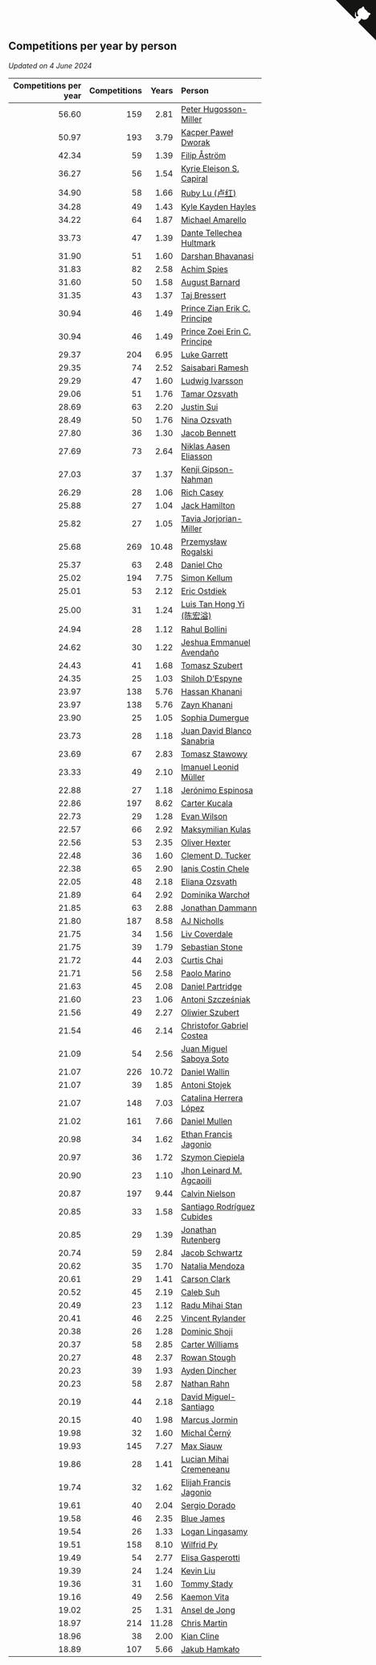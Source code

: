 ## Competitions per year by person

*Updated on  4 June 2024*

| Competitions per year | Competitions | Years | Person |
| ---: | ---: | ---: | :--- |
| 56.60 | 159 | 2.81 | [Peter Hugosson-Miller](https://www.worldcubeassociation.org/persons/2021HUGO01) |
| 50.97 | 193 | 3.79 | [Kacper Paweł Dworak](https://www.worldcubeassociation.org/persons/2020DWOR01) |
| 42.34 | 59 | 1.39 | [Filip Åström](https://www.worldcubeassociation.org/persons/2023ASTR01) |
| 36.27 | 56 | 1.54 | [Kyrie Eleison S. Capiral](https://www.worldcubeassociation.org/persons/2022CAPI02) |
| 34.90 | 58 | 1.66 | [Ruby Lu (卢红)](https://www.worldcubeassociation.org/persons/2022LURU01) |
| 34.28 | 49 | 1.43 | [Kyle Kayden Hayles](https://www.worldcubeassociation.org/persons/2022HAYL02) |
| 34.22 | 64 | 1.87 | [Michael Amarello](https://www.worldcubeassociation.org/persons/2022AMAR09) |
| 33.73 | 47 | 1.39 | [Dante Tellechea Hultmark](https://www.worldcubeassociation.org/persons/2023HULT01) |
| 31.90 | 51 | 1.60 | [Darshan Bhavanasi](https://www.worldcubeassociation.org/persons/2022BHAV01) |
| 31.83 | 82 | 2.58 | [Achim Spies](https://www.worldcubeassociation.org/persons/2021SPIE01) |
| 31.60 | 50 | 1.58 | [August Barnard](https://www.worldcubeassociation.org/persons/2022BARN21) |
| 31.35 | 43 | 1.37 | [Taj Bressert](https://www.worldcubeassociation.org/persons/2023BRES01) |
| 30.94 | 46 | 1.49 | [Prince Zian Erik C. Principe](https://www.worldcubeassociation.org/persons/2022PRIN08) |
| 30.94 | 46 | 1.49 | [Prince Zoei Erin C. Principe](https://www.worldcubeassociation.org/persons/2022PRIN09) |
| 29.37 | 204 | 6.95 | [Luke Garrett](https://www.worldcubeassociation.org/persons/2017GARR05) |
| 29.35 | 74 | 2.52 | [Saisabari Ramesh](https://www.worldcubeassociation.org/persons/2021RAME01) |
| 29.29 | 47 | 1.60 | [Ludwig Ivarsson](https://www.worldcubeassociation.org/persons/2022IVAR01) |
| 29.06 | 51 | 1.76 | [Tamar Ozsvath](https://www.worldcubeassociation.org/persons/2022OZSV04) |
| 28.69 | 63 | 2.20 | [Justin Sui](https://www.worldcubeassociation.org/persons/2022SUIJ01) |
| 28.49 | 50 | 1.76 | [Nina Ozsvath](https://www.worldcubeassociation.org/persons/2022OZSV03) |
| 27.80 | 36 | 1.30 | [Jacob Bennett](https://www.worldcubeassociation.org/persons/2023BENN04) |
| 27.69 | 73 | 2.64 | [Niklas Aasen Eliasson](https://www.worldcubeassociation.org/persons/2021ELIA01) |
| 27.03 | 37 | 1.37 | [Kenji Gipson-Nahman](https://www.worldcubeassociation.org/persons/2023GIPS01) |
| 26.29 | 28 | 1.06 | [Rich Casey](https://www.worldcubeassociation.org/persons/2023CASE06) |
| 25.88 | 27 | 1.04 | [Jack Hamilton](https://www.worldcubeassociation.org/persons/2023HAMI08) |
| 25.82 | 27 | 1.05 | [Tavia Jorjorian-Miller](https://www.worldcubeassociation.org/persons/2023JORJ01) |
| 25.68 | 269 | 10.48 | [Przemysław Rogalski](https://www.worldcubeassociation.org/persons/2013ROGA02) |
| 25.37 | 63 | 2.48 | [Daniel Cho](https://www.worldcubeassociation.org/persons/2021CHOD01) |
| 25.02 | 194 | 7.75 | [Simon Kellum](https://www.worldcubeassociation.org/persons/2016KELL12) |
| 25.01 | 53 | 2.12 | [Eric Ostdiek](https://www.worldcubeassociation.org/persons/2022OSTD01) |
| 25.00 | 31 | 1.24 | [Luis Tan Hong Yi (陈宏溢)](https://www.worldcubeassociation.org/persons/2023YILU01) |
| 24.94 | 28 | 1.12 | [Rahul Bollini](https://www.worldcubeassociation.org/persons/2023BOLL01) |
| 24.62 | 30 | 1.22 | [Jeshua Emmanuel Avendaño](https://www.worldcubeassociation.org/persons/2023AVEN01) |
| 24.43 | 41 | 1.68 | [Tomasz Szubert](https://www.worldcubeassociation.org/persons/2022SZUB02) |
| 24.35 | 25 | 1.03 | [Shiloh D’Espyne](https://www.worldcubeassociation.org/persons/2023DESP01) |
| 23.97 | 138 | 5.76 | [Hassan Khanani](https://www.worldcubeassociation.org/persons/2018KHAN26) |
| 23.97 | 138 | 5.76 | [Zayn Khanani](https://www.worldcubeassociation.org/persons/2018KHAN28) |
| 23.90 | 25 | 1.05 | [Sophia Dumergue](https://www.worldcubeassociation.org/persons/2023DUME02) |
| 23.73 | 28 | 1.18 | [Juan David Blanco Sanabria](https://www.worldcubeassociation.org/persons/2023SANA04) |
| 23.69 | 67 | 2.83 | [Tomasz Stawowy](https://www.worldcubeassociation.org/persons/2021STAW01) |
| 23.33 | 49 | 2.10 | [Imanuel Leonid Müller](https://www.worldcubeassociation.org/persons/2022MULL02) |
| 22.88 | 27 | 1.18 | [Jerónimo Espinosa](https://www.worldcubeassociation.org/persons/2023ESPI07) |
| 22.86 | 197 | 8.62 | [Carter Kucala](https://www.worldcubeassociation.org/persons/2015KUCA01) |
| 22.73 | 29 | 1.28 | [Evan Wilson](https://www.worldcubeassociation.org/persons/2023WILS11) |
| 22.57 | 66 | 2.92 | [Maksymilian Kulas](https://www.worldcubeassociation.org/persons/2021KULA02) |
| 22.56 | 53 | 2.35 | [Oliver Hexter](https://www.worldcubeassociation.org/persons/2022HEXT01) |
| 22.48 | 36 | 1.60 | [Clement D. Tucker](https://www.worldcubeassociation.org/persons/2022TUCK09) |
| 22.38 | 65 | 2.90 | [Ianis Costin Chele](https://www.worldcubeassociation.org/persons/2021CHEL01) |
| 22.05 | 48 | 2.18 | [Eliana Ozsvath](https://www.worldcubeassociation.org/persons/2022OZSV01) |
| 21.89 | 64 | 2.92 | [Dominika Warchoł](https://www.worldcubeassociation.org/persons/2021WARC01) |
| 21.85 | 63 | 2.88 | [Jonathan Dammann](https://www.worldcubeassociation.org/persons/2021DAMM01) |
| 21.80 | 187 | 8.58 | [AJ Nicholls](https://www.worldcubeassociation.org/persons/2015NICH04) |
| 21.75 | 34 | 1.56 | [Liv Coverdale](https://www.worldcubeassociation.org/persons/2022COVE02) |
| 21.75 | 39 | 1.79 | [Sebastian Stone](https://www.worldcubeassociation.org/persons/2022STON09) |
| 21.72 | 44 | 2.03 | [Curtis Chai](https://www.worldcubeassociation.org/persons/2022CHAI02) |
| 21.71 | 56 | 2.58 | [Paolo Marino](https://www.worldcubeassociation.org/persons/2021MARI04) |
| 21.63 | 45 | 2.08 | [Daniel Partridge](https://www.worldcubeassociation.org/persons/2022PART02) |
| 21.60 | 23 | 1.06 | [Antoni Szcześniak](https://www.worldcubeassociation.org/persons/2023SZCZ04) |
| 21.56 | 49 | 2.27 | [Oliwier Szubert](https://www.worldcubeassociation.org/persons/2022SZUB01) |
| 21.54 | 46 | 2.14 | [Christofor Gabriel Costea](https://www.worldcubeassociation.org/persons/2022COST03) |
| 21.09 | 54 | 2.56 | [Juan Miguel Saboya Soto](https://www.worldcubeassociation.org/persons/2021SOTO01) |
| 21.07 | 226 | 10.72 | [Daniel Wallin](https://www.worldcubeassociation.org/persons/2013WALL03) |
| 21.07 | 39 | 1.85 | [Antoni Stojek](https://www.worldcubeassociation.org/persons/2022STOJ03) |
| 21.07 | 148 | 7.03 | [Catalina Herrera López](https://www.worldcubeassociation.org/persons/2017LOPE31) |
| 21.02 | 161 | 7.66 | [Daniel Mullen](https://www.worldcubeassociation.org/persons/2016MULL04) |
| 20.98 | 34 | 1.62 | [Ethan Francis Jagonio](https://www.worldcubeassociation.org/persons/2022JAGO03) |
| 20.97 | 36 | 1.72 | [Szymon Ciepiela](https://www.worldcubeassociation.org/persons/2022CIEP01) |
| 20.90 | 23 | 1.10 | [Jhon Leinard M. Agcaoili](https://www.worldcubeassociation.org/persons/2023AGCA01) |
| 20.87 | 197 | 9.44 | [Calvin Nielson](https://www.worldcubeassociation.org/persons/2014NIEL03) |
| 20.85 | 33 | 1.58 | [Santiago Rodríguez Cubides](https://www.worldcubeassociation.org/persons/2022CUBI01) |
| 20.85 | 29 | 1.39 | [Jonathan Rutenberg](https://www.worldcubeassociation.org/persons/2023RUTE01) |
| 20.74 | 59 | 2.84 | [Jacob Schwartz](https://www.worldcubeassociation.org/persons/2021SCHW01) |
| 20.62 | 35 | 1.70 | [Natalia Mendoza](https://www.worldcubeassociation.org/persons/2022MEND24) |
| 20.61 | 29 | 1.41 | [Carson Clark](https://www.worldcubeassociation.org/persons/2023CLAR02) |
| 20.52 | 45 | 2.19 | [Caleb Suh](https://www.worldcubeassociation.org/persons/2022SUHC01) |
| 20.49 | 23 | 1.12 | [Radu Mihai Stan](https://www.worldcubeassociation.org/persons/2023STAN09) |
| 20.41 | 46 | 2.25 | [Vincent Rylander](https://www.worldcubeassociation.org/persons/2022RYLA01) |
| 20.38 | 26 | 1.28 | [Dominic Shoji](https://www.worldcubeassociation.org/persons/2023SHOJ01) |
| 20.37 | 58 | 2.85 | [Carter Williams](https://www.worldcubeassociation.org/persons/2021WILL06) |
| 20.27 | 48 | 2.37 | [Rowan Stough](https://www.worldcubeassociation.org/persons/2022STOU01) |
| 20.23 | 39 | 1.93 | [Ayden Dincher](https://www.worldcubeassociation.org/persons/2022DINC01) |
| 20.23 | 58 | 2.87 | [Nathan Rahn](https://www.worldcubeassociation.org/persons/2021RAHN01) |
| 20.19 | 44 | 2.18 | [David Miguel-Santiago](https://www.worldcubeassociation.org/persons/2022MIGU02) |
| 20.15 | 40 | 1.98 | [Marcus Jormin](https://www.worldcubeassociation.org/persons/2022JORM01) |
| 19.98 | 32 | 1.60 | [Michal Černý](https://www.worldcubeassociation.org/persons/2022CERN03) |
| 19.93 | 145 | 7.27 | [Max Siauw](https://www.worldcubeassociation.org/persons/2017SIAU02) |
| 19.86 | 28 | 1.41 | [Lucian Mihai Cremeneanu](https://www.worldcubeassociation.org/persons/2023CREM01) |
| 19.74 | 32 | 1.62 | [Elijah Francis Jagonio](https://www.worldcubeassociation.org/persons/2022JAGO02) |
| 19.61 | 40 | 2.04 | [Sergio Dorado](https://www.worldcubeassociation.org/persons/2022CORR05) |
| 19.58 | 46 | 2.35 | [Blue James](https://www.worldcubeassociation.org/persons/2022JAME01) |
| 19.54 | 26 | 1.33 | [Logan Lingasamy](https://www.worldcubeassociation.org/persons/2023LING02) |
| 19.51 | 158 | 8.10 | [Wilfrid Py](https://www.worldcubeassociation.org/persons/2016PYWI01) |
| 19.49 | 54 | 2.77 | [Elisa Gasperotti](https://www.worldcubeassociation.org/persons/2021GASP01) |
| 19.39 | 24 | 1.24 | [Kevin Liu](https://www.worldcubeassociation.org/persons/2023LIUK02) |
| 19.36 | 31 | 1.60 | [Tommy Stady](https://www.worldcubeassociation.org/persons/2022STAD01) |
| 19.16 | 49 | 2.56 | [Kaemon Vita](https://www.worldcubeassociation.org/persons/2021VITA01) |
| 19.02 | 25 | 1.31 | [Ansel de Jong](https://www.worldcubeassociation.org/persons/2023JONG01) |
| 18.97 | 214 | 11.28 | [Chris Martin](https://www.worldcubeassociation.org/persons/2013MART03) |
| 18.96 | 38 | 2.00 | [Kian Cline](https://www.worldcubeassociation.org/persons/2022CLIN01) |
| 18.89 | 107 | 5.66 | [Jakub Hamkało](https://www.worldcubeassociation.org/persons/2018HAMK01) |


<a href="https://github.com/jonatanklosko/wca_statistics" class="github-corner" aria-label="View source on Github"><svg width="80" height="80" viewBox="0 0 250 250" style="fill:#151513; color:#fff; position: absolute; top: 0; border: 0; right: 0;" aria-hidden="true"><path d="M0,0 L115,115 L130,115 L142,142 L250,250 L250,0 Z"></path><path d="M128.3,109.0 C113.8,99.7 119.0,89.6 119.0,89.6 C122.0,82.7 120.5,78.6 120.5,78.6 C119.2,72.0 123.4,76.3 123.4,76.3 C127.3,80.9 125.5,87.3 125.5,87.3 C122.9,97.6 130.6,101.9 134.4,103.2" fill="currentColor" style="transform-origin: 130px 106px;" class="octo-arm"></path><path d="M115.0,115.0 C114.9,115.1 118.7,116.5 119.8,115.4 L133.7,101.6 C136.9,99.2 139.9,98.4 142.2,98.6 C133.8,88.0 127.5,74.4 143.8,58.0 C148.5,53.4 154.0,51.2 159.7,51.0 C160.3,49.4 163.2,43.6 171.4,40.1 C171.4,40.1 176.1,42.5 178.8,56.2 C183.1,58.6 187.2,61.8 190.9,65.4 C194.5,69.0 197.7,73.2 200.1,77.6 C213.8,80.2 216.3,84.9 216.3,84.9 C212.7,93.1 206.9,96.0 205.4,96.6 C205.1,102.4 203.0,107.8 198.3,112.5 C181.9,128.9 168.3,122.5 157.7,114.1 C157.9,116.9 156.7,120.9 152.7,124.9 L141.0,136.5 C139.8,137.7 141.6,141.9 141.8,141.8 Z" fill="currentColor" class="octo-body"></path></svg></a><style>.github-corner:hover .octo-arm{animation:octocat-wave 560ms ease-in-out}@keyframes octocat-wave{0%,100%{transform:rotate(0)}20%,60%{transform:rotate(-25deg)}40%,80%{transform:rotate(10deg)}}@media (max-width:500px){.github-corner:hover .octo-arm{animation:none}.github-corner .octo-arm{animation:octocat-wave 560ms ease-in-out}}</style>
